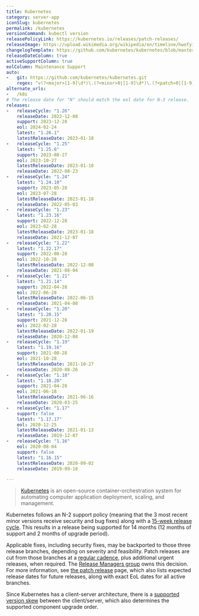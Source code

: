 ```yaml
---
title: Kubernetes
category: server-app
iconSlug: kubernetes
permalink: /kubernetes
versionCommand: kubectl version
releasePolicyLink: https://kubernetes.io/releases/patch-releases/
releaseImage: https://upload.wikimedia.org/wikipedia/en/timeline/hwofyi7fnfgyjzfs6er9ha6mvxnakw7.png
changelogTemplate: https://github.com/kubernetes/kubernetes/blob/master/CHANGELOG/CHANGELOG-__RELEASE_CYCLE__.md
releaseDateColumn: true
activeSupportColumn: true
eolColumn: Maintenance Support
auto:
-   git: https://github.com/kubernetes/kubernetes.git
    regex: ^v(?<major>[1-9]\d*)\.(?<minor>0|[1-9]\d*)\.(?<patch>0|[1-9]\d*)$
alternate_urls:
-   /k8s
# The release date for "N" should match the eol date for N-3 release.
releases:
-   releaseCycle: "1.26"
    releaseDate: 2022-12-08
    support: 2023-12-28
    eol: 2024-02-24
    latest: "1.26.1"
    latestReleaseDate: 2023-01-18
-   releaseCycle: "1.25"
    latest: "1.25.6"
    support: 2023-08-27
    eol: 2023-10-27
    latestReleaseDate: 2023-01-18
    releaseDate: 2022-08-23
-   releaseCycle: "1.24"
    latest: "1.24.10"
    support: 2023-05-28
    eol: 2023-07-28
    latestReleaseDate: 2023-01-18
    releaseDate: 2022-05-03
-   releaseCycle: "1.23"
    latest: "1.23.16"
    support: 2022-12-28
    eol: 2023-02-28
    latestReleaseDate: 2023-01-18
    releaseDate: 2021-12-07
-   releaseCycle: "1.22"
    latest: "1.22.17"
    support: 2022-08-28
    eol: 2022-10-28
    latestReleaseDate: 2022-12-08
    releaseDate: 2021-08-04
-   releaseCycle: "1.21"
    latest: "1.21.14"
    support: 2022-04-28
    eol: 2022-06-28
    latestReleaseDate: 2022-06-15
    releaseDate: 2021-04-08
-   releaseCycle: "1.20"
    latest: "1.20.15"
    support: 2021-12-28
    eol: 2022-02-28
    latestReleaseDate: 2022-01-19
    releaseDate: 2020-12-08
-   releaseCycle: "1.19"
    latest: "1.19.16"
    support: 2021-08-28
    eol: 2021-10-28
    latestReleaseDate: 2021-10-27
    releaseDate: 2020-08-26
-   releaseCycle: "1.18"
    latest: "1.18.20"
    support: 2021-04-28
    eol: 2021-06-18
    latestReleaseDate: 2021-06-16
    releaseDate: 2020-03-25
-   releaseCycle: "1.17"
    support: false
    latest: "1.17.17"
    eol: 2020-12-25
    latestReleaseDate: 2021-01-13
    releaseDate: 2019-12-07
-   releaseCycle: "1.16"
    eol: 2020-08-04
    support: false
    latest: "1.16.15"
    latestReleaseDate: 2020-09-02
    releaseDate: 2019-09-18

---
```


>[Kubernetes](https://kubernetes.io/) is an open-source container-orchestration system for automating computer application deployment, scaling, and management.

Kubernetes follows an N-2 support policy (meaning that the 3 most recent minor versions receive security and bug fixes) along with a [15-week release cycle][cadence]. This results in a release being supported for 14 months (12 months of support and 2 months of upgrade period).

Applicable fixes, including security fixes, may be backported to those three release branches, depending on severity and feasibility. Patch releases are cut from those branches at a [regular cadence][cadence], plus additional urgent releases, when required. The [Release Managers group](https://kubernetes.io/releases/release-managers/) owns this decision. For more information, see [the patch release](https://kubernetes.io/releases/patch-releases/) page, which also lists expected release dates for future releases, along with exact EoL dates for all active branches.

Since Kubernetes has a client-server architecture, there is a [supported version skew][skew] between the client/server, which also determines the supported component upgrade order.

[cadence]: https://github.com/kubernetes/enhancements/tree/master/keps/sig-release/2572-release-cadence "KEP-2572: Defining the Kubernetes Release Cadence"
[skew]: https://kubernetes.io/releases/version-skew-policy/#supported-version-skew "Supported Version Skew"
